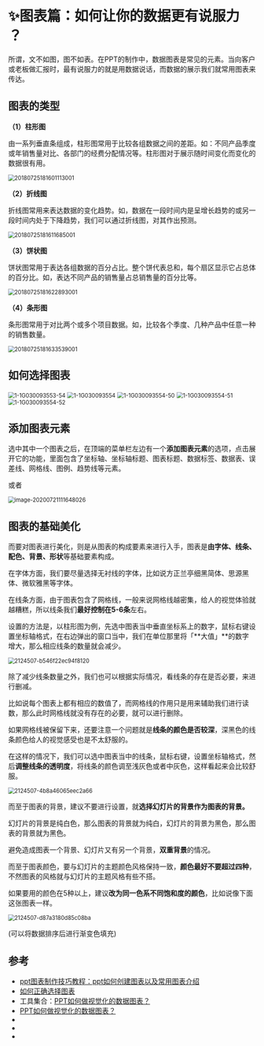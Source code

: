 # ✨图表篇：如何让你的数据更有说服力 ？

所谓，文不如图，图不如表。在PPT的制作中，数据图表是常见的元素。当向客户或老板做汇报时，最有说服力的就是用数据说话，而数据的展示我们就常用图表来传达。

## **图表的类型**

**（1）柱形图**

由一系列垂直条组成，柱形图常用于比较各组数据之间的差距。如：不同产品季度或年销售量对比、各部门的经费分配情况等。柱形图对于展示随时间变化而变化的数据很有用。

<img src=".\img\chart type\20180725181601113001.png" alt="20180725181601113001" style="zoom:80%;" />

**（2）折线图**

折线图常用来表达数据的变化趋势。如，数据在一段时间内是呈增长趋势的或另一段时间内处于下降趋势，我们可以通过折线图，对其作出预测。

<img src=".\img\chart type\20180725181611685001.png" alt="20180725181611685001" style="zoom:80%;" />

**（3）饼状图**

饼状图常用于表达各组数据的百分占比。整个饼代表总和，每个扇区显示它占总体的百分比。如，表达不同产品的销售量占总销售量的百分比等。

<img src=".\img\chart type\20180725181622893001.png" alt="20180725181622893001" style="zoom:80%;" />

**（4）条形图**

条形图常用于对比两个或多个项目数据。如，比较各个季度、几种产品中任意一种的销售数量。

<img src=".\img\chart type\20180725181633539001.png" alt="20180725181633539001" style="zoom:80%;" />

## 如何选择图表

<img src=".\img\chart type\1-1G030093553-54.jpg" alt="1-1G030093553-54" style="zoom:80%;" />



<img src=".\img\chart type\1-1G030093554.jpg" alt="1-1G030093554" style="zoom:80%;" />



<img src=".\img\chart type\1-1G030093554-50.jpg" alt="1-1G030093554-50" style="zoom:80%;" />

<img src=".\img\chart type\1-1G030093554-51.jpg" alt="1-1G030093554-51" style="zoom:80%;" />

<img src=".\img\chart type\1-1G030093554-52.jpg" alt="1-1G030093554-52" style="zoom:80%;" />

## 添加图表元素

选中其中一个图表之后，在顶端的菜单栏左边有一个**添加图表元素**的选项，点击展开它的功能，里面包含了坐标轴、坐标轴标题、图表标题、数据标签、数据表、误差线、网格线、图例、趋势线等元素。

或者

<img src=".\img\chart type\image-20200721111648026.png" alt="image-20200721111648026" style="zoom:80%;" />



## 图表的基础美化

而要对图表进行美化，则是从图表的构成要素来进行入手，图表是**由字体、线条、配色、背景、形状**等基础要素构成。

在字体方面，我们要尽量选择无衬线的字体，比如说方正兰亭细黑简体、思源黑体、微软雅黑等字体。

在线条方面，由于图表包含了网格线，一般来说网格线越密集，给人的视觉体验就越糟糕，所以线条我们**最好控制在5-6条**左右。

设置的方法是，以柱形图为例，先选中图表当中垂直坐标系上的数字，鼠标右键设置坐标轴格式，在右边弹出的窗口当中，我们在单位那里将「**大值」**的数字增大，那么相应线条的数量就会减少。

<img src=".\img\chart type\2124507-b546f22ec94f8120.webp" alt="2124507-b546f22ec94f8120" style="zoom:80%;" />

除了减少线条数量之外，我们也可以根据实际情况，看线条的存在是否必要，来进行删减。

比如说每个图表上都有相应的数值了，而网格线的作用只是用来辅助我们进行读数，那么此时网格线就没有存在的必要，就可以进行删除。

如果网格线被保留下来，还要注意一个问题就是**线条的颜色是否较深**，深黑色的线条颜色给人的视觉感受也是不太舒服的。

在这样的情况下，我们可以选中图表当中的线条，鼠标右键，设置坐标轴格式，然后**调整线条的透明度**，将线条的颜色调至浅灰色或者中灰色，这样看起来会比较舒服。

<img src=".\img\chart type\2124507-4b8a46065eec2a66.webp" alt="2124507-4b8a46065eec2a66" style="zoom:80%;" />

而至于图表的背景，建议不要进行设置，就**选择幻灯片的背景作为图表的背景。**

幻灯片的背景是纯白色，那么图表的背景就为纯白，幻灯片的背景为黑色，那么图表的背景就为黑色。

避免造成图表一个背景、幻灯片又有另一个背景，**双重背景**的情况。

而至于图表颜色，要与幻灯片的主题颜色风格保持一致，**颜色最好不要超过四种**，不然图表的风格就与幻灯片的主题风格有些不搭。

如果要用的颜色在5种以上，建议**改为同一色系不同饱和度的颜色**，比如说像下面这张图表一样。

<img src=".\img\chart type\2124507-d87a3180d85c08ba.webp" alt="2124507-d87a3180d85c08ba" style="zoom:80%;" />

(可以将数据排序后进行渐变色填充)















































## 参考

- <a href="http://www.itblw.com/graphic/7612ab63312b838c0cb229e1c1e5af40.html" target="_blank">ppt图表制作技巧教程：ppt如何创建图表以及常用图表介绍</a> 
- <a href="http://www.ypppt.com/article/2017/4375.html" target="_blank">如何正确选择图表</a> 
- 工具集合：<a href="https://zhuanlan.zhihu.com/p/29840170" target="_blank">PPT如何做视觉化的数据图表？</a> 
- <a href="" target="_blank">PPT如何做视觉化的数据图表？</a> 
- <a href="" target="_blank"></a>
- <a href="" target="_blank"></a>
- <a href="" target="_blank"></a>